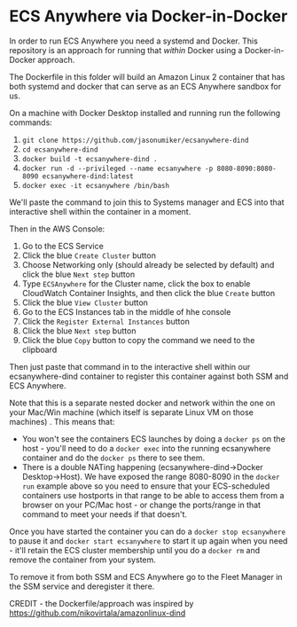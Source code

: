 # ECS Anywhere via Docker-in-Docker

In order to run ECS Anywhere you need a systemd and Docker. This repository is an approach for running that *within* Docker using a Docker-in-Docker approach.

The Dockerfile in this folder will build an Amazon Linux 2 container that has both systemd and docker that can serve as an ECS Anywhere sandbox for us.

On a machine with Docker Desktop installed and running run the following commands:
1. `git clone https://github.com/jasonumiker/ecsanywhere-dind`
1. `cd ecsanywhere-dind`
1. `docker build -t ecsanywhere-dind .`
1. `docker run -d --privileged --name ecsanywhere -p 8080-8090:8080-8090 ecsanywhere-dind:latest`
1. `docker exec -it ecsanywhere /bin/bash`

We'll paste the command to join this to Systems manager and ECS into that interactive shell within the container in a moment.

Then in the AWS Console:
1. Go to the ECS Service
1. Click the blue `Create Cluster` button
1. Choose Networking only (should already be selected by default) and click the blue `Next step` button
1. Type `ECSAnywhere` for the Cluster name, click the box to enable CloudWatch Container Insights, and then click the blue `Create` button
1. Click the blue `View Cluster` button
1. Go to the ECS Instances tab in the middle of hhe console
1. Click the `Register External Instances` button
1. Click the blue `Next step` button
1. Click the blue `Copy` button to copy the command we need to the clipboard

Then just paste that command in to the interactive shell within our ecsanywhere-dind container to register this container against both SSM and ECS Anywhere.

Note that this is a separate nested docker and network within the one on your Mac/Win machine (which itself is separate Linux VM on those machines) . This means that:
* You won't see the containers ECS launches by doing a `docker ps` on the host - you'll need to do a `docker exec` into the running ecsanywhere container and do the `docker ps` there to see them.
* There is a double NATing happening (ecsanywhere-dind->Docker Desktop->Host). We have exposed the range 8080-8090 in the `docker run` example above so you need to ensure that your ECS-scheduled containers use hostports in that range to be able to access them from a browser on your PC/Mac host - or change the ports/range in that command to meet your needs if that doesn't.

Once you have started the container you can do a `docker stop ecsanywhere` to pause it and `docker start ecsanywhere` to start it up again when you need - it'll retain the ECS cluster membership until you do a `docker rm` and remove the container from your system.

To remove it from both SSM and ECS Anywhere go to the Fleet Manager in the SSM service and deregister it there.

CREDIT - the Dockerfile/approach was inspired by https://github.com/nikovirtala/amazonlinux-dind
